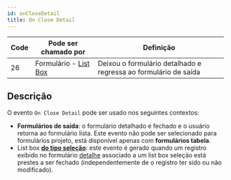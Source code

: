 ```yaml
---
id: onCloseDetail
title: On Close Detail
---
```


| Code | Pode ser chamado por                                     | Definição                                                       |
| ---- | -------------------------------------------------------- | --------------------------------------------------------------- |
| 26   | Formulário - [List Box](FormObjects/listbox_overview.md) | Deixou o formulário detalhado e regressa ao formulário de saída |


## Descrição

O evento `On Close Detail` pode ser usado nos seguintes contextos:

- **Formulários de saída**: o formulário detalhado é fechado e o usuário retorna ao formulário lista. Este evento não pode ser selecionado para formulários projeto, está disponível apenas com **formulários tabela**.
- List box [**do tipo seleção**](FormObjects/listbox_overview.md#selection-list-boxes): este evento é gerado quando um registro exibido no formulário [detalhe](FormObjects/properties_ListBox.md#detail-form-name) associado a um list box seleção está prestes a ser fechado (independentemente de o registro ter sido ou não modificado).

